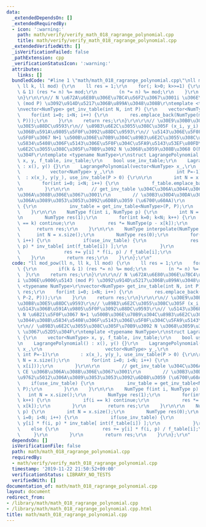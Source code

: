 ```yaml
---
data:
  _extendedDependsOn: []
  _extendedRequiredBy:
  - icon: ':warning:'
    path: math/verify/verify_math_018_ragrange_polynomial.cpp
    title: math/verify/verify_math_018_ragrange_polynomial.cpp
  _extendedVerifiedWith: []
  _isVerificationFailed: false
  _pathExtension: cpp
  _verificationStatusIcon: ':warning:'
  attributes:
    links: []
  bundledCode: "#line 1 \"math/math_018_ragrange_polynomial.cpp\"\nll mod_pow(ll n,\
    \ ll k, ll mod) {\r\n    ll res = 1;\r\n    for(; k>0; k>>=1) {\r\n        if(k\
    \ & 1) (res *= n) %= mod;\r\n        (n *= n) %= mod;\r\n    }\r\n    return res;\r\
    \n}\r\n\r\n// N \u672A\u6E80\u306E\u7BC4\u56F2\u3067\u3001i \u306E\u9006\u5143\
    \ (mod P) \u3092\u914D\u5217\u306B\u899A\u3048\u308B\r\ntemplate <typename NumType>\r\
    \nvector<NumType> get_inv_table(int N, int P) {\r\n    vector<NumType> res;\r\n\
    \    for(int i=0; i<N; i++) {\r\n        res.emplace_back(NumType(mod_pow(i, P-2,\
    \ P)));\r\n    }\r\n    return res;\r\n}\r\n\r\n// \u30E9\u30B0\u30E9\u30F3\u30B8\
    \u30E5\u88DC\u9593\r\n// \u89B3\u6E2C\u3055\u308C\u305F (x_i, y_i) \u3092\u5143\
    \u306B\u591A\u9805\u5F0F\u3092\u88DC\u9593\r\n// \u5143\u306E\u5F0F\u304C N \u6B21\
    \u5F0F\u3067 N+1 \u500B\u306E\u70B9\u304C\u89B3\u6E2C\u3055\u308C\u3066\u3044\u308B\
    \u5834\u5408\u306F\u5143\u306E\u5F0F\u304C\u5FA9\u5143\u53EF\u80FD\r\n// \u89B3\
    \u6E2C\u3055\u308C\u305F\u70B9\u3092 N \u3068\u3059\u308B\u3068 O(N^2) \u3067\u52D5\
    \u304F\r\ntemplate <typename NumType>\r\nstruct LagrangePolynomial {\r\n    vector<NumType>\
    \ x, y, f_table, inv_table;\r\n    bool use_inv_table;\r\n    LagrangePolynomial()\
    \ : x(), y() {}\r\n    LagrangePolynomial(vector<NumType> x_,\r\n            \
    \           vector<NumType> y_,\r\n                       int P=-1)\r\n      \
    \  : x(x_), y(y_), use_inv_table(P > 0) {\r\n\r\n        int N = x.size();\r\n\
    \        for(int i=0; i<N; i++) {\r\n            f_table.emplace_back(f(i, x[i]));\r\
    \n        }\r\n\r\n        // get_inv_table \u304C\u306A\u3044\u3068 CE \u306B\
    \u306A\u308B\u306E\u3067\u3001\r\n        // \u30B3\u30D4\u30DA\u304C\u9762\u5012\
    \u306A\u3089\u3053\u3053\u3092\u6D88\u3059 (\u6700\u60AA)\r\n        if(use_inv_table)\
    \ {\r\n            inv_table = get_inv_table<NumType>(P, P);\r\n        }\r\n\
    \    }\r\n\r\n    NumType f(int i, NumType p) {\r\n        int N = x.size();\r\
    \n        NumType res(1);\r\n        for(int k=0; k<N; k++) {\r\n            if(i\
    \ == k) continue;\r\n            res *= NumType(p - x[k]);\r\n        }\r\n  \
    \      return res;\r\n    }\r\n\r\n    NumType interpolate(NumType p) {\r\n  \
    \      int N = x.size();\r\n        NumType res(0);\r\n        for(int i=0; i<N;\
    \ i++) {\r\n            if(use_inv_table) {\r\n                res += y[i] * f(i,\
    \ p) * inv_table[ int(f_table[i]) ];\r\n            }\r\n            else {\r\n\
    \                res += y[i] * f(i, p) / f_table[i];\r\n            }\r\n    \
    \    }\r\n        return res;\r\n    }\r\n};\r\n"
  code: "ll mod_pow(ll n, ll k, ll mod) {\r\n    ll res = 1;\r\n    for(; k>0; k>>=1)\
    \ {\r\n        if(k & 1) (res *= n) %= mod;\r\n        (n *= n) %= mod;\r\n  \
    \  }\r\n    return res;\r\n}\r\n\r\n// N \u672A\u6E80\u306E\u7BC4\u56F2\u3067\u3001\
    i \u306E\u9006\u5143 (mod P) \u3092\u914D\u5217\u306B\u899A\u3048\u308B\r\ntemplate\
    \ <typename NumType>\r\nvector<NumType> get_inv_table(int N, int P) {\r\n    vector<NumType>\
    \ res;\r\n    for(int i=0; i<N; i++) {\r\n        res.emplace_back(NumType(mod_pow(i,\
    \ P-2, P)));\r\n    }\r\n    return res;\r\n}\r\n\r\n// \u30E9\u30B0\u30E9\u30F3\
    \u30B8\u30E5\u88DC\u9593\r\n// \u89B3\u6E2C\u3055\u308C\u305F (x_i, y_i) \u3092\
    \u5143\u306B\u591A\u9805\u5F0F\u3092\u88DC\u9593\r\n// \u5143\u306E\u5F0F\u304C\
    \ N \u6B21\u5F0F\u3067 N+1 \u500B\u306E\u70B9\u304C\u89B3\u6E2C\u3055\u308C\u3066\
    \u3044\u308B\u5834\u5408\u306F\u5143\u306E\u5F0F\u304C\u5FA9\u5143\u53EF\u80FD\
    \r\n// \u89B3\u6E2C\u3055\u308C\u305F\u70B9\u3092 N \u3068\u3059\u308B\u3068 O(N^2)\
    \ \u3067\u52D5\u304F\r\ntemplate <typename NumType>\r\nstruct LagrangePolynomial\
    \ {\r\n    vector<NumType> x, y, f_table, inv_table;\r\n    bool use_inv_table;\r\
    \n    LagrangePolynomial() : x(), y() {}\r\n    LagrangePolynomial(vector<NumType>\
    \ x_,\r\n                       vector<NumType> y_,\r\n                      \
    \ int P=-1)\r\n        : x(x_), y(y_), use_inv_table(P > 0) {\r\n\r\n        int\
    \ N = x.size();\r\n        for(int i=0; i<N; i++) {\r\n            f_table.emplace_back(f(i,\
    \ x[i]));\r\n        }\r\n\r\n        // get_inv_table \u304C\u306A\u3044\u3068\
    \ CE \u306B\u306A\u308B\u306E\u3067\u3001\r\n        // \u30B3\u30D4\u30DA\u304C\
    \u9762\u5012\u306A\u3089\u3053\u3053\u3092\u6D88\u3059 (\u6700\u60AA)\r\n    \
    \    if(use_inv_table) {\r\n            inv_table = get_inv_table<NumType>(P,\
    \ P);\r\n        }\r\n    }\r\n\r\n    NumType f(int i, NumType p) {\r\n     \
    \   int N = x.size();\r\n        NumType res(1);\r\n        for(int k=0; k<N;\
    \ k++) {\r\n            if(i == k) continue;\r\n            res *= NumType(p -\
    \ x[k]);\r\n        }\r\n        return res;\r\n    }\r\n\r\n    NumType interpolate(NumType\
    \ p) {\r\n        int N = x.size();\r\n        NumType res(0);\r\n        for(int\
    \ i=0; i<N; i++) {\r\n            if(use_inv_table) {\r\n                res +=\
    \ y[i] * f(i, p) * inv_table[ int(f_table[i]) ];\r\n            }\r\n        \
    \    else {\r\n                res += y[i] * f(i, p) / f_table[i];\r\n       \
    \     }\r\n        }\r\n        return res;\r\n    }\r\n};\r\n"
  dependsOn: []
  isVerificationFile: false
  path: math/math_018_ragrange_polynomial.cpp
  requiredBy:
  - math/verify/verify_math_018_ragrange_polynomial.cpp
  timestamp: '2019-11-22 21:50:52+09:00'
  verificationStatus: LIBRARY_NO_TESTS
  verifiedWith: []
documentation_of: math/math_018_ragrange_polynomial.cpp
layout: document
redirect_from:
- /library/math/math_018_ragrange_polynomial.cpp
- /library/math/math_018_ragrange_polynomial.cpp.html
title: math/math_018_ragrange_polynomial.cpp
---
```

